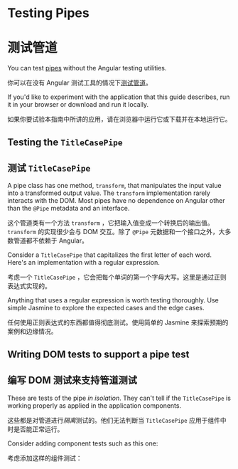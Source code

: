 # Testing Pipes

# 测试管道

You can test [pipes](guide/pipes) without the Angular testing utilities.

你可以在没有 Angular 测试工具的情况下[测试管道](guide/pipes)。

<div class="alert is-helpful">

  If you'd like to experiment with the application that this guide describes, <live-example name="testing" noDownload>run it in your browser</live-example> or <live-example name="testing" downloadOnly>download and run it locally</live-example>.

  如果你要试验本指南中所讲的应用，请<live-example name="testing" noDownload>在浏览器中运行它</live-example>或<live-example name="testing" downloadOnly>下载并在本地运行它</live-example>。

</div>

## Testing the `TitleCasePipe`

## 测试 `TitleCasePipe`

A pipe class has one method, `transform`, that manipulates the input
value into a transformed output value.
The `transform` implementation rarely interacts with the DOM.
Most pipes have no dependence on Angular other than the `@Pipe`
metadata and an interface.

这个管道类有一个方法 `transform` ，它把输入值变成一个转换后的输出值。 `transform` 的实现很少会与 DOM 交互。除了 `@Pipe` 元数据和一个接口之外，大多数管道都不依赖于 Angular。

Consider a `TitleCasePipe` that capitalizes the first letter of each word.
Here's an implementation with a regular expression.

考虑一个 `TitleCasePipe` ，它会把每个单词的第一个字母大写。这里是通过正则表达式实现的。

<code-example path="testing/src/app/shared/title-case.pipe.ts" header="app/shared/title-case.pipe.ts"></code-example>

Anything that uses a regular expression is worth testing thoroughly.
Use simple Jasmine to explore the expected cases and the edge cases.

任何使用正则表达式的东西都值得彻底测试。使用简单的 Jasmine 来探索预期的案例和边缘情况。

<code-example path="testing/src/app/shared/title-case.pipe.spec.ts" region="excerpt" header="app/shared/title-case.pipe.spec.ts"></code-example>

<a id="write-tests"></a>

## Writing DOM tests to support a pipe test

## 编写 DOM 测试来支持管道测试

These are tests of the pipe *in isolation*.
They can't tell if the `TitleCasePipe` is working properly as applied in the application components.

这些都是对管道进行*隔离*测试的。他们无法判断当 `TitleCasePipe` 应用于组件中时是否能正常运行。

Consider adding component tests such as this one:

考虑添加这样的组件测试：

<code-example path="testing/src/app/hero/hero-detail.component.spec.ts" region="title-case-pipe" header="app/hero/hero-detail.component.spec.ts (pipe test)"></code-example>

